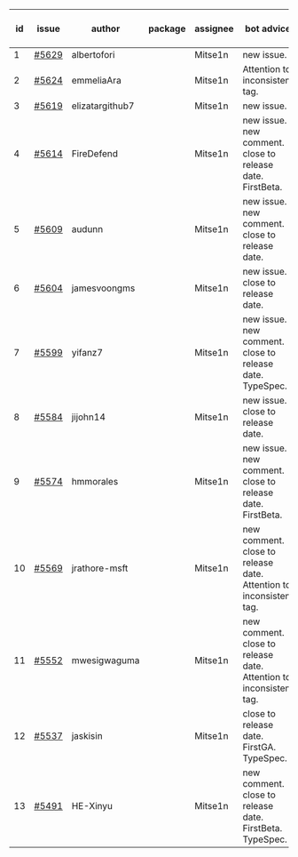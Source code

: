 | id | issue | author | package | assignee | bot advice | created date of issue | target release date | date from target |
| ------ | ------ | ------ | ------ | ------ | ------ | ------ | ------ | :-----: |
| 1 | [#5629](https://github.com/Azure/sdk-release-request/issues/5629) | albertofori |  | Mitse1n | new issue. | 10-22 | 11-22 |  |
| 2 | [#5624](https://github.com/Azure/sdk-release-request/issues/5624) | emmeliaAra |  | Mitse1n | Attention to inconsistent tag. | 10-22 | 11-22 |  |
| 3 | [#5619](https://github.com/Azure/sdk-release-request/issues/5619) | elizatargithub7 |  | Mitse1n | new issue. | 10-16 | 11-22 |  |
| 4 | [#5614](https://github.com/Azure/sdk-release-request/issues/5614) | FireDefend |  | Mitse1n | new issue. new comment. close to release date. FirstBeta. | 10-15 | 10-25 | 1 |
| 5 | [#5609](https://github.com/Azure/sdk-release-request/issues/5609) | audunn |  | Mitse1n | new issue. new comment. close to release date. | 10-14 | 10-25 | 1 |
| 6 | [#5604](https://github.com/Azure/sdk-release-request/issues/5604) | jamesvoongms |  | Mitse1n | new issue. close to release date. | 10-11 | 10-25 | 1 |
| 7 | [#5599](https://github.com/Azure/sdk-release-request/issues/5599) | yifanz7 |  | Mitse1n | new issue. new comment. close to release date. TypeSpec. | 10-11 | 10-24 | 0 |
| 8 | [#5584](https://github.com/Azure/sdk-release-request/issues/5584) | jijohn14 |  | Mitse1n | new issue. close to release date. | 10-10 | 10-25 | 1 |
| 9 | [#5574](https://github.com/Azure/sdk-release-request/issues/5574) | hmmorales |  | Mitse1n | new issue. new comment. close to release date. FirstBeta. | 10-07 | 10-25 | 1 |
| 10 | [#5569](https://github.com/Azure/sdk-release-request/issues/5569) | jrathore-msft |  | Mitse1n | new comment. close to release date. Attention to inconsistent tag. | 10-04 | 10-25 | 1 |
| 11 | [#5552](https://github.com/Azure/sdk-release-request/issues/5552) | mwesigwaguma |  | Mitse1n | new comment. close to release date. Attention to inconsistent tag. | 10-01 | 10-25 | 1 |
| 12 | [#5537](https://github.com/Azure/sdk-release-request/issues/5537) | jaskisin |  | Mitse1n | close to release date. FirstGA. TypeSpec. | 09-27 | 10-24 | 0 |
| 13 | [#5491](https://github.com/Azure/sdk-release-request/issues/5491) | HE-Xinyu |  | Mitse1n | new comment. close to release date. FirstBeta. TypeSpec. | 09-13 | 10-24 | 0 |
